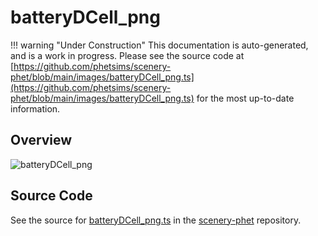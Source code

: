# batteryDCell_png

!!! warning "Under Construction"
    This documentation is auto-generated, and is a work in progress. Please see the source code at
    [https://github.com/phetsims/scenery-phet/blob/main/images/batteryDCell_png.ts](https://github.com/phetsims/scenery-phet/blob/main/images/batteryDCell_png.ts) for the most up-to-date information.

## Overview



<img id="doc-image" alt="batteryDCell_png">
<script type="module">
import { batteryDCell_png } from '/lib/scenerystack.esm.min.js';

if ( batteryDCell_png instanceof HTMLImageElement ) {
  document.querySelector( '#doc-image' ).src = batteryDCell_png.src;
}
else if ( Array.isArray( batteryDCell_png ) ) {
  document.querySelector( '#doc-image' ).src = batteryDCell_png[ 0 ].url;
}
</script>




## Source Code

See the source for [batteryDCell_png.ts](https://github.com/phetsims/scenery-phet/blob/main/images/batteryDCell_png.ts) in the [scenery-phet](https://github.com/phetsims/scenery-phet) repository.
